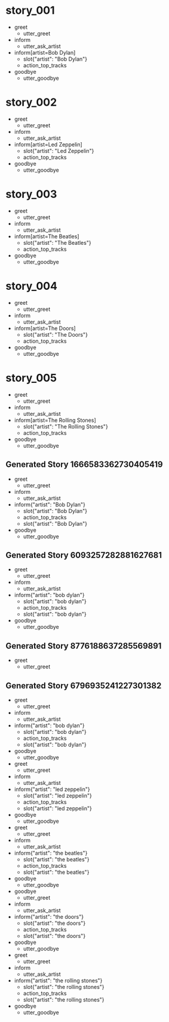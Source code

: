 # story_001
* greet
   - utter_greet
* inform
   - utter_ask_artist
* inform[artist=Bob Dylan]
   - slot{"artist": "Bob Dylan"}
   - action_top_tracks
* goodbye
   - utter_goodbye

# story_002
* greet
   - utter_greet
* inform
   - utter_ask_artist
* inform[artist=Led Zeppelin]
   - slot{"artist": "Led Zeppelin"}
   - action_top_tracks
* goodbye
   - utter_goodbye

# story_003
* greet
   - utter_greet
* inform
   - utter_ask_artist
* inform[artist=The Beatles]
   - slot{"artist": "The Beatles"}
   - action_top_tracks
* goodbye
   - utter_goodbye

# story_004
* greet
   - utter_greet
* inform
   - utter_ask_artist
* inform[artist=The Doors]
   - slot{"artist": "The Doors"}
   - action_top_tracks
* goodbye
   - utter_goodbye

# story_005
* greet
   - utter_greet
* inform
   - utter_ask_artist
* inform[artist=The Rolling Stones]
   - slot{"artist": "The Rolling Stones"}
   - action_top_tracks
* goodbye
   - utter_goodbye

## Generated Story 1666583362730405419
* greet
    - utter_greet
* inform
    - utter_ask_artist
* inform{"artist": "Bob Dylan"}
    - slot{"artist": "Bob Dylan"}
    - action_top_tracks
    - slot{"artist": "Bob Dylan"}
* goodbye
    - utter_goodbye

## Generated Story 6093257282881627681
* greet
    - utter_greet
* inform
    - utter_ask_artist
* inform{"artist": "bob dylan"}
    - slot{"artist": "bob dylan"}
    - action_top_tracks
    - slot{"artist": "bob dylan"}
* goodbye
    - utter_goodbye

## Generated Story 8776188637285569891
* greet
    - utter_greet

## Generated Story 6796935241227301382
* greet
    - utter_greet
* inform
    - utter_ask_artist
* inform{"artist": "bob dylan"}
    - slot{"artist": "bob dylan"}
    - action_top_tracks
    - slot{"artist": "bob dylan"}
* goodbye
    - utter_goodbye
* greet
    - utter_greet
* inform
    - utter_ask_artist
* inform{"artist": "led zeppelin"}
    - slot{"artist": "led zeppelin"}
    - action_top_tracks
    - slot{"artist": "led zeppelin"}
* goodbye
    - utter_goodbye
* greet
    - utter_greet
* inform
    - utter_ask_artist
* inform{"artist": "the beatles"}
    - slot{"artist": "the beatles"}
    - action_top_tracks
    - slot{"artist": "the beatles"}
* goodbye
    - utter_goodbye
* goodbye
    - utter_greet
* inform
    - utter_ask_artist
* inform{"artist": "the doors"}
    - slot{"artist": "the doors"}
    - action_top_tracks
    - slot{"artist": "the doors"}
* goodbye
    - utter_goodbye
* greet
    - utter_greet
* inform
    - utter_ask_artist
* inform{"artist": "the rolling stones"}
    - slot{"artist": "the rolling stones"}
    - action_top_tracks
    - slot{"artist": "the rolling stones"}
* goodbye
    - utter_goodbye

